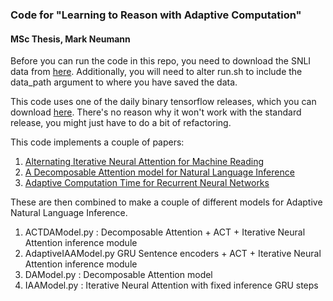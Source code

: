 ### Code for "Learning to Reason with Adaptive Computation"
#### MSc Thesis, Mark Neumann

Before you can run the code in this repo, you need to download the SNLI data from [here](http://nlp.stanford.edu/projects/snli/). Additionally, you will need to alter run.sh to include the data_path argument to where you have saved the data. 

This code uses one of the daily binary tensorflow releases, which you can download [here](https://github.com/tensorflow/tensorflow). There's no reason why it won't work with the standard release, you might just have to do a bit of refactoring.

This code implements a couple of papers:

1. [Alternating Iterative Neural Attention for Machine Reading](http://arxiv.org/abs/1606.02245)
2. [A Decomposable Attention model for Natural Language Inference](https://arxiv.org/abs/1606.01933)
3. [Adaptive Computation Time for Recurrent Neural Networks](http://arxiv.org/abs/1603.08983)

These are then combined to make a couple of different models for Adaptive Natural Language Inference.

1. ACTDAModel.py : Decomposable Attention + ACT + Iterative Neural Attention inference module
2. AdaptiveIAAModel.py GRU Sentence encoders + ACT + Iterative Neural Attention inference module
3. DAModel.py : Decomposable Attention model
4. IAAModel.py : Iterative Neural Attention with fixed inference GRU steps

